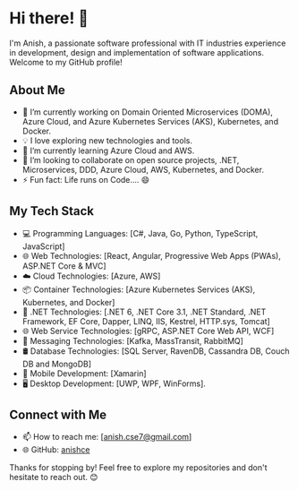 

<!--### Hi there 👋, I'm Anish.
**anishce/anishce** is a ✨ _special_ ✨ repository because its `README.md` (this file) appears on your GitHub profile.
- 🔭 I’m currently working on 
- 🌱 I’m currently learning 
- 👯 I’m looking to collaborate on 
- 🤔 I’m looking for help with ...
- 💬 Ask me about 
- 📫 How to reach me: anish.cse7@gmail.com
- ⚡ Fun fact: L
Here are some ideas to get you started: 

I'm result driven software professional with professional IT industry experience in development, design and implementation of software applications. With extensive experience and self-motivation successfully developed and implemented innovative products and services in cost-effective manner. Specialized in .NET Core, .NET Framework, Microservices, DOMA, DDD, SOA, Enterprise Application Architecture, Design Patterns, Design Principals and OOAD. I have also experience with Azure Cloud and Container-based technologies such as Azure Kubernetes Services, Redhat Openshift Container Platforms, Kubernetes, Docker. I have 6+ years of experience in Microservices design & development using .NET Core, gRPC, Azure Cloud, ASP.NET Core Web API, C# , Dapper, Memcached, Redis, Kafka, Docker and Kubernetes.

- 🔭 I’m currently working on Domain Oriented Microservices (DOMA), Azure Cloud, Azure Kubernetes Services (AKS), Kubernetes, and Docker.
- 🌱 I’m currently learning Azure Cloud and AWS.
- 👯 I’m looking to collaborate on .NET, Microservices, DDD.
- 💬 Ask me about .NET, Microservices, DDD, TDD, Azure Cloud, Azure Kubernetes Services (AKS), Kubernetes, Docker.
- 📫 How to reach me: <a href="https://github.com/anishce">GitHub</a>-->
# Hi there! 👋

I'm Anish, a passionate software professional with IT industries experience in development, design and implementation of software applications. Welcome to my GitHub profile!

## About Me

- 🚀 I’m currently working on Domain Oriented Microservices (DOMA), Azure Cloud, and Azure Kubernetes Services (AKS), Kubernetes, and Docker.
- 💡 I love exploring new technologies and tools.
- 🌱 I’m currently learning Azure Cloud and AWS.
- 👯 I’m looking to collaborate on open source projects, .NET, Microservices, DDD, Azure Cloud, AWS, Kubernetes, and Docker.
- ⚡ Fun fact: Life runs on Code.... 😄

## My Tech Stack

- 💻 Programming Languages: [C#, Java, Go, Python, TypeScript, JavaScript]
- 🌐 Web Technologies: [React, Angular, Progressive Web Apps (PWAs), ASP.NET Core & MVC]
- ☁️ Cloud Technologies: [Azure, AWS]
- 📦 Container Technologies: [Azure Kubernetes Services (AKS), Kubernetes, and Docker]
- 🌱 .NET Technologies: [.NET 6, .NET Core 3.1, .NET Standard, .NET Framework, EF Core, Dapper, LINQ, IIS, Kestrel, HTTP.sys, Tomcat]
- 🌐 Web Service Technologies: [gRPC, ASP.NET Core Web API, WCF]
- 💬 Messaging Technologies: [Kafka, MassTransit, RabbitMQ]
- 🛢️ Database Technologies: [SQL Server, RavenDB, Cassandra DB, Couch DB and MongoDB]
- 📱 Mobile Development: [Xamarin]
- 🖥️ Desktop Development: [UWP, WPF, WinForms].


<!-- ## Projects

- [Project 1]: Short description
- [Project 2]: Short description
- [Project 3]: Short description-->

## Connect with Me

- 📫 How to reach me: [anish.cse7@gmail.com]
- 🌐 GitHub: <a href="https://github.com/anishce">anishce</a>

<!-- - 💼 Connect with me on [LinkedIn](https://www.linkedin.com/in/yourusername/)
- 🐦 Follow me on [Twitter](https://twitter.com/yourusername) -->

Thanks for stopping by! Feel free to explore my repositories and don't hesitate to reach out. 😊
